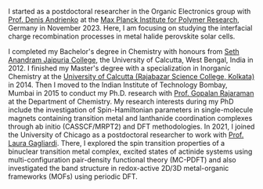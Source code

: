 I started as a postdoctoral researcher in the Organic Electronics group with [Prof. Denis Andrienko](https://www2.mpip-mainz.mpg.de/~andrienk/) at the [Max Planck Institute for Polymer Research](https://www.mpip-mainz.mpg.de/), Germany in November 2023. Here, I am focusing on studying the interfacial charge recombination processes in metal halide perovskite solar cells.

I completed my Bachelor's degree in Chemistry with honours from [Seth Anandram Jaipuria College](https://www.sajaipuriacollege.ac.in/), the University of Calcutta, West Bengal, India in 2012. I finished my Master's degree with a specialization in Inorganic Chemistry at the [University of Calcutta (Rajabazar Science College, Kolkata)](https://www.caluniv.ac.in/academic/Chemistry.html) in 2014. Then I moved to the Indian Institute of Technology Bombay, Mumbai in 2015 to conduct my Ph.D. research with [Prof. Gopalan Rajaraman](https://www.chem.iitb.ac.in/~rajaraman/) at the Department of Chemistry. My research interests during my PhD include the investigation of Spin-Hamiltonian parameters in single-molecule magnets containing transition metal and lanthanide coordination complexes through ab initio (CASSCF/MRPT2) and DFT methodologies. In 2021, I joined the University of Chicago as a postdoctoral researcher to work with [Prof. Laura Gagliardi](https://gagliardigroup.uchicago.edu/). There, I explored the spin transition properties of a binuclear transition metal complex, excited states of actinide systems using multi-configuration pair-density functional theory (MC-PDFT) and also investigated the band structure in redox-active 2D/3D metal-organic frameworks (MOFs) using periodic DFT.
